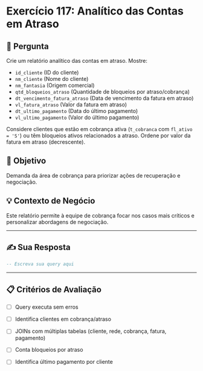 # Exercício 117: Analítico das Contas em Atraso

## 📝 Pergunta

Crie um relatório analítico das contas em atraso. Mostre:

- `id_cliente` (ID do cliente)
- `nm_cliente` (Nome do cliente)
- `nm_fantasia` (Origem comercial)
- `qtd_bloqueios_atraso` (Quantidade de bloqueios por atraso/cobrança)
- `dt_vencimento_fatura_atraso` (Data de vencimento da fatura em atraso)
- `vl_fatura_atraso` (Valor da fatura em atraso)
- `dt_ultimo_pagamento` (Data do último pagamento)
- `vl_ultimo_pagamento` (Valor do último pagamento)

Considere clientes que estão em cobrança ativa (`t_cobranca` com `fl_ativo = 'S'`) ou têm bloqueios ativos relacionados a atraso. Ordene por valor da fatura em atraso (decrescente).

## 🎯 Objetivo

Demanda da área de cobrança para priorizar ações de recuperação e negociação.

## 💡 Contexto de Negócio

Este relatório permite à equipe de cobrança focar nos casos mais críticos e personalizar abordagens de negociação.

---

## ✍️ Sua Resposta

```sql
-- Escreva sua query aqui


```

---

## 📋 Critérios de Avaliação

- [ ] Query executa sem erros
- [ ] Identifica clientes em cobrança/atraso
- [ ] JOINs com múltiplas tabelas (cliente, rede, cobrança, fatura, pagamento)
- [ ] Conta bloqueios por atraso
- [ ] Identifica último pagamento por cliente

